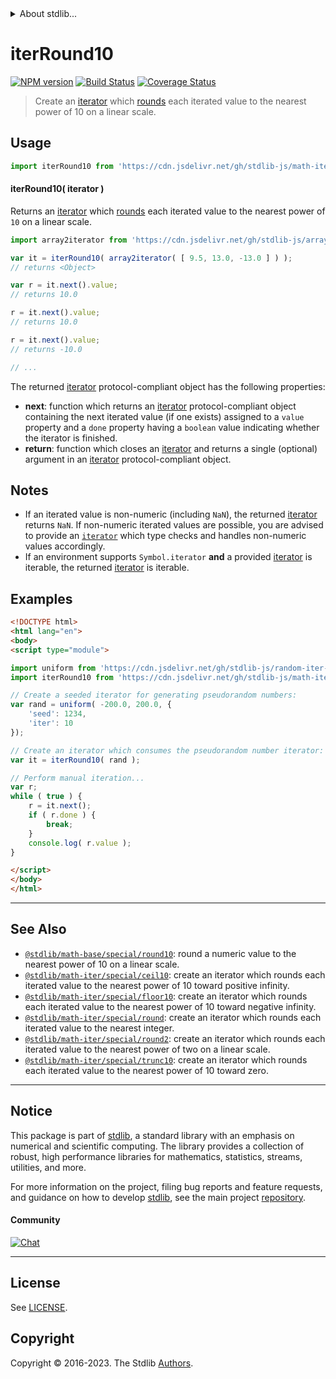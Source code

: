 <!--

@license Apache-2.0

Copyright (c) 2020 The Stdlib Authors.

Licensed under the Apache License, Version 2.0 (the "License");
you may not use this file except in compliance with the License.
You may obtain a copy of the License at

   http://www.apache.org/licenses/LICENSE-2.0

Unless required by applicable law or agreed to in writing, software
distributed under the License is distributed on an "AS IS" BASIS,
WITHOUT WARRANTIES OR CONDITIONS OF ANY KIND, either express or implied.
See the License for the specific language governing permissions and
limitations under the License.

-->


<details>
  <summary>
    About stdlib...
  </summary>
  <p>We believe in a future in which the web is a preferred environment for numerical computation. To help realize this future, we've built stdlib. stdlib is a standard library, with an emphasis on numerical and scientific computation, written in JavaScript (and C) for execution in browsers and in Node.js.</p>
  <p>The library is fully decomposable, being architected in such a way that you can swap out and mix and match APIs and functionality to cater to your exact preferences and use cases.</p>
  <p>When you use stdlib, you can be absolutely certain that you are using the most thorough, rigorous, well-written, studied, documented, tested, measured, and high-quality code out there.</p>
  <p>To join us in bringing numerical computing to the web, get started by checking us out on <a href="https://github.com/stdlib-js/stdlib">GitHub</a>, and please consider <a href="https://opencollective.com/stdlib">financially supporting stdlib</a>. We greatly appreciate your continued support!</p>
</details>

# iterRound10

[![NPM version][npm-image]][npm-url] [![Build Status][test-image]][test-url] [![Coverage Status][coverage-image]][coverage-url] <!-- [![dependencies][dependencies-image]][dependencies-url] -->

> Create an [iterator][mdn-iterator-protocol] which [rounds][@stdlib/math/base/special/round10] each iterated value to the nearest power of 10 on a linear scale.

<!-- Section to include introductory text. Make sure to keep an empty line after the intro `section` element and another before the `/section` close. -->

<section class="intro">

</section>

<!-- /.intro -->

<!-- Package usage documentation. -->



<section class="usage">

## Usage

```javascript
import iterRound10 from 'https://cdn.jsdelivr.net/gh/stdlib-js/math-iter-special-round10@esm/index.mjs';
```

#### iterRound10( iterator )

Returns an [iterator][mdn-iterator-protocol] which [rounds][@stdlib/math/base/special/round10] each iterated value to the nearest power of `10` on a linear scale.

```javascript
import array2iterator from 'https://cdn.jsdelivr.net/gh/stdlib-js/array-to-iterator@esm/index.mjs';

var it = iterRound10( array2iterator( [ 9.5, 13.0, -13.0 ] ) );
// returns <Object>

var r = it.next().value;
// returns 10.0

r = it.next().value;
// returns 10.0

r = it.next().value;
// returns -10.0

// ...
```

The returned [iterator][mdn-iterator-protocol] protocol-compliant object has the following properties:

-   **next**: function which returns an [iterator][mdn-iterator-protocol] protocol-compliant object containing the next iterated value (if one exists) assigned to a `value` property and a `done` property having a `boolean` value indicating whether the iterator is finished.
-   **return**: function which closes an [iterator][mdn-iterator-protocol] and returns a single (optional) argument in an [iterator][mdn-iterator-protocol] protocol-compliant object.

</section>

<!-- /.usage -->

<!-- Package usage notes. Make sure to keep an empty line after the `section` element and another before the `/section` close. -->

<section class="notes">

## Notes

-   If an iterated value is non-numeric (including `NaN`), the returned [iterator][mdn-iterator-protocol] returns `NaN`. If non-numeric iterated values are possible, you are advised to provide an [`iterator`][mdn-iterator-protocol] which type checks and handles non-numeric values accordingly.
-   If an environment supports `Symbol.iterator` **and** a provided [iterator][mdn-iterator-protocol] is iterable, the returned [iterator][mdn-iterator-protocol] is iterable.

</section>

<!-- /.notes -->

<!-- Package usage examples. -->

<section class="examples">

## Examples

<!-- eslint no-undef: "error" -->

```html
<!DOCTYPE html>
<html lang="en">
<body>
<script type="module">

import uniform from 'https://cdn.jsdelivr.net/gh/stdlib-js/random-iter-uniform@esm/index.mjs';
import iterRound10 from 'https://cdn.jsdelivr.net/gh/stdlib-js/math-iter-special-round10@esm/index.mjs';

// Create a seeded iterator for generating pseudorandom numbers:
var rand = uniform( -200.0, 200.0, {
    'seed': 1234,
    'iter': 10
});

// Create an iterator which consumes the pseudorandom number iterator:
var it = iterRound10( rand );

// Perform manual iteration...
var r;
while ( true ) {
    r = it.next();
    if ( r.done ) {
        break;
    }
    console.log( r.value );
}

</script>
</body>
</html>
```

</section>

<!-- /.examples -->

<!-- Section to include cited references. If references are included, add a horizontal rule *before* the section. Make sure to keep an empty line after the `section` element and another before the `/section` close. -->

<section class="references">

</section>

<!-- /.references -->

<!-- Section for related `stdlib` packages. Do not manually edit this section, as it is automatically populated. -->

<section class="related">

* * *

## See Also

-   <span class="package-name">[`@stdlib/math-base/special/round10`][@stdlib/math/base/special/round10]</span><span class="delimiter">: </span><span class="description">round a numeric value to the nearest power of 10 on a linear scale.</span>
-   <span class="package-name">[`@stdlib/math-iter/special/ceil10`][@stdlib/math/iter/special/ceil10]</span><span class="delimiter">: </span><span class="description">create an iterator which rounds each iterated value to the nearest power of 10 toward positive infinity.</span>
-   <span class="package-name">[`@stdlib/math-iter/special/floor10`][@stdlib/math/iter/special/floor10]</span><span class="delimiter">: </span><span class="description">create an iterator which rounds each iterated value to the nearest power of 10 toward negative infinity.</span>
-   <span class="package-name">[`@stdlib/math-iter/special/round`][@stdlib/math/iter/special/round]</span><span class="delimiter">: </span><span class="description">create an iterator which rounds each iterated value to the nearest integer.</span>
-   <span class="package-name">[`@stdlib/math-iter/special/round2`][@stdlib/math/iter/special/round2]</span><span class="delimiter">: </span><span class="description">create an iterator which rounds each iterated value to the nearest power of two on a linear scale.</span>
-   <span class="package-name">[`@stdlib/math-iter/special/trunc10`][@stdlib/math/iter/special/trunc10]</span><span class="delimiter">: </span><span class="description">create an iterator which rounds each iterated value to the nearest power of 10 toward zero.</span>

</section>

<!-- /.related -->

<!-- Section for all links. Make sure to keep an empty line after the `section` element and another before the `/section` close. -->


<section class="main-repo" >

* * *

## Notice

This package is part of [stdlib][stdlib], a standard library with an emphasis on numerical and scientific computing. The library provides a collection of robust, high performance libraries for mathematics, statistics, streams, utilities, and more.

For more information on the project, filing bug reports and feature requests, and guidance on how to develop [stdlib][stdlib], see the main project [repository][stdlib].

#### Community

[![Chat][chat-image]][chat-url]

---

## License

See [LICENSE][stdlib-license].


## Copyright

Copyright &copy; 2016-2023. The Stdlib [Authors][stdlib-authors].

</section>

<!-- /.stdlib -->

<!-- Section for all links. Make sure to keep an empty line after the `section` element and another before the `/section` close. -->

<section class="links">

[npm-image]: http://img.shields.io/npm/v/@stdlib/math-iter-special-round10.svg
[npm-url]: https://npmjs.org/package/@stdlib/math-iter-special-round10

[test-image]: https://github.com/stdlib-js/math-iter-special-round10/actions/workflows/test.yml/badge.svg?branch=main
[test-url]: https://github.com/stdlib-js/math-iter-special-round10/actions/workflows/test.yml?query=branch:main

[coverage-image]: https://img.shields.io/codecov/c/github/stdlib-js/math-iter-special-round10/main.svg
[coverage-url]: https://codecov.io/github/stdlib-js/math-iter-special-round10?branch=main

<!--

[dependencies-image]: https://img.shields.io/david/stdlib-js/math-iter-special-round10.svg
[dependencies-url]: https://david-dm.org/stdlib-js/math-iter-special-round10/main

-->

[chat-image]: https://img.shields.io/gitter/room/stdlib-js/stdlib.svg
[chat-url]: https://app.gitter.im/#/room/#stdlib-js_stdlib:gitter.im

[stdlib]: https://github.com/stdlib-js/stdlib

[stdlib-authors]: https://github.com/stdlib-js/stdlib/graphs/contributors

[umd]: https://github.com/umdjs/umd
[es-module]: https://developer.mozilla.org/en-US/docs/Web/JavaScript/Guide/Modules

[deno-url]: https://github.com/stdlib-js/math-iter-special-round10/tree/deno
[umd-url]: https://github.com/stdlib-js/math-iter-special-round10/tree/umd
[esm-url]: https://github.com/stdlib-js/math-iter-special-round10/tree/esm
[branches-url]: https://github.com/stdlib-js/math-iter-special-round10/blob/main/branches.md

[stdlib-license]: https://raw.githubusercontent.com/stdlib-js/math-iter-special-round10/main/LICENSE

[mdn-iterator-protocol]: https://developer.mozilla.org/en-US/docs/Web/JavaScript/Reference/Iteration_protocols#The_iterator_protocol

<!-- <related-links> -->

[@stdlib/math/base/special/round10]: https://github.com/stdlib-js/math-base-special-round10/tree/esm

[@stdlib/math/iter/special/ceil10]: https://github.com/stdlib-js/math-iter-special-ceil10/tree/esm

[@stdlib/math/iter/special/floor10]: https://github.com/stdlib-js/math-iter-special-floor10/tree/esm

[@stdlib/math/iter/special/round]: https://github.com/stdlib-js/math-iter-special-round/tree/esm

[@stdlib/math/iter/special/round2]: https://github.com/stdlib-js/math-iter-special-round2/tree/esm

[@stdlib/math/iter/special/trunc10]: https://github.com/stdlib-js/math-iter-special-trunc10/tree/esm

<!-- </related-links> -->

</section>

<!-- /.links -->

